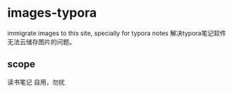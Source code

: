 # images-typora
immigrate images to this site, specially for typora notes
解决typora笔记软件无法云储存图片的问题。
## scope
读书笔记 自用，勿扰
